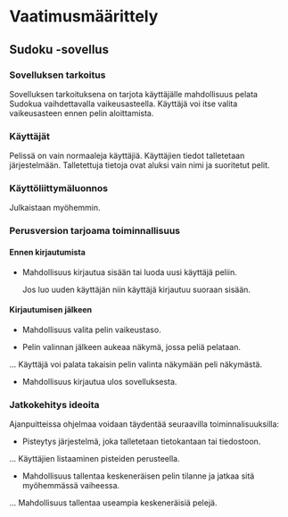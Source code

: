 # Vaatimusmäärittely

## **Sudoku -sovellus**

### Sovelluksen tarkoitus

Sovelluksen tarkoituksena on tarjota käyttäjälle mahdollisuus pelata Sudokua vaihdettavalla vaikeusasteella. Käyttäjä voi itse
valita vaikeusasteen ennen pelin aloittamista.

### Käyttäjät 

Pelissä on vain normaaleja käyttäjiä. Käyttäjien tiedot talletetaan järjestelmään. Talletettuja tietoja ovat aluksi vain nimi ja 
suoritetut pelit.

### Käyttöliittymäluonnos

Julkaistaan myöhemmin.

### Perusversion tarjoama toiminnallisuus

#### Ennen kirjautumista

* Mahdollisuus kirjautua sisään tai luoda uusi käyttäjä peliin.

   Jos luo uuden käyttäjän niin käyttäjä kirjautuu suoraan sisään.

#### Kirjautumisen jälkeen

* Mahdollisuus valita pelin vaikeustaso.

* Pelin valinnan jälkeen aukeaa näkymä, jossa peliä pelataan.

... Käyttäjä voi palata takaisin pelin valinta näkymään peli näkymästä.

* Mahdollisuus kirjautua ulos sovelluksesta.

### Jatkokehitys ideoita

Ajanpuitteissa ohjelmaa voidaan täydentää seuraavilla toiminnalisuuksilla:

* Pisteytys järjestelmä, joka talletetaan tietokantaan tai tiedostoon.

... Käyttäjien listaaminen pisteiden perusteella.

* Mahdollisuus tallentaa keskeneräisen pelin tilanne ja jatkaa sitä myöhemmässä vaiheessa.

... Mahdollisuus tallentaa useampia keskeneräisiä pelejä.

